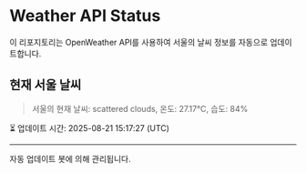 
# Weather API Status

이 리포지토리는 OpenWeather API를 사용하여 서울의 날씨 정보를 자동으로 업데이트합니다.

## 현재 서울 날씨
> 서울의 현재 날씨: scattered clouds, 온도: 27.17°C, 습도: 84%

⏳ 업데이트 시간: 2025-08-21 15:17:27 (UTC)

---
자동 업데이트 봇에 의해 관리됩니다.
